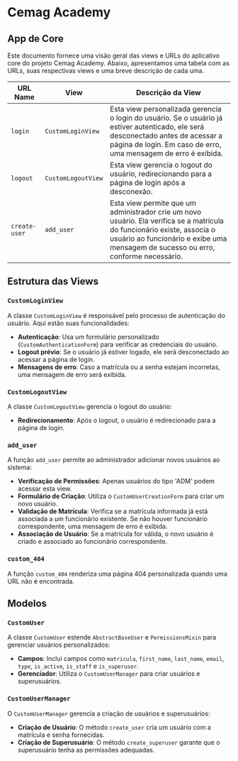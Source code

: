 # Cemag Academy

## App de Core

Este documento fornece uma visão geral das views e URLs do aplicativo core do projeto Cemag Academy. Abaixo, apresentamos uma tabela com as URLs, suas respectivas views e uma breve descrição de cada uma.

| URL Name          | View                      | Descrição da View                                                                                                                                                                   |
|-------------------|---------------------------|--------------------------------------------------------------------------------------------------------------------------------------------------------------------------------------|
| `login`           | `CustomLoginView`        | Esta view personalizada gerencia o login do usuário. Se o usuário já estiver autenticado, ele será desconectado antes de acessar a página de login. Em caso de erro, uma mensagem de erro é exibida.          |
| `logout`          | `CustomLogoutView`       | Esta view gerencia o logout do usuário, redirecionando para a página de login após a desconexão.                                                                                  |
| `create-user`     | `add_user`               | Esta view permite que um administrador crie um novo usuário. Ela verifica se a matrícula do funcionário existe, associa o usuário ao funcionário e exibe uma mensagem de sucesso ou erro, conforme necessário. |

## Estrutura das Views

### `CustomLoginView`

A classe `CustomLoginView` é responsável pelo processo de autenticação do usuário. Aqui estão suas funcionalidades:

- **Autenticação**: Usa um formulário personalizado (`CustomAuthenticationForm`) para verificar as credenciais do usuário.
- **Logout prévio**: Se o usuário já estiver logado, ele será desconectado ao acessar a página de login.
- **Mensagens de erro**: Caso a matrícula ou a senha estejam incorretas, uma mensagem de erro será exibida.

### `CustomLogoutView`

A classe `CustomLogoutView` gerencia o logout do usuário:

- **Redirecionamento**: Após o logout, o usuário é redirecionado para a página de login.

### `add_user`

A função `add_user` permite ao administrador adicionar novos usuários ao sistema:

- **Verificação de Permissões**: Apenas usuários do tipo 'ADM' podem acessar esta view.
- **Formulário de Criação**: Utiliza o `CustomUserCreationForm` para criar um novo usuário.
- **Validação de Matrícula**: Verifica se a matrícula informada já está associada a um funcionário existente. Se não houver funcionário correspondente, uma mensagem de erro é exibida.
- **Associação de Usuário**: Se a matrícula for válida, o novo usuário é criado e associado ao funcionário correspondente.

### `custom_404`

A função `custom_404` renderiza uma página 404 personalizada quando uma URL não é encontrada.

## Modelos

### `CustomUser`

A classe `CustomUser` estende `AbstractBaseUser` e `PermissionsMixin` para gerenciar usuários personalizados:

- **Campos**: Inclui campos como `matricula`, `first_name`, `last_name`, `email`, `type`, `is_active`, `is_staff` e `is_superuser`.
- **Gerenciador**: Utiliza o `CustomUserManager` para criar usuários e superusuários.

### `CustomUserManager`

O `CustomUserManager` gerencia a criação de usuários e superusuários:

- **Criação de Usuário**: O método `create_user` cria um usuário com a matrícula e senha fornecidas.
- **Criação de Superusuário**: O método `create_superuser` garante que o superusuário tenha as permissões adequadas.